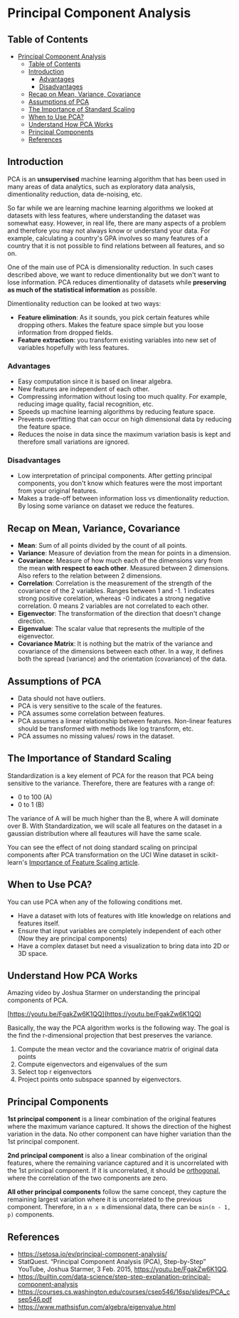 # Principal Component Analysis

## Table of Contents

- [Principal Component Analysis](#principal-component-analysis)
  - [Table of Contents](#table-of-contents)
  - [Introduction](#introduction)
    - [Advantages](#advantages)
    - [Disadvantages](#disadvantages)
  - [Recap on Mean, Variance, Covariance](#recap-on-mean-variance-covariance)
  - [Assumptions of PCA](#assumptions-of-pca)
  - [The Importance of Standard Scaling](#the-importance-of-standard-scaling)
  - [When to Use PCA?](#when-to-use-pca)
  - [Understand How PCA Works](#understand-how-pca-works)
  - [Principal Components](#principal-components)
  - [References](#references)

## Introduction

PCA is an **unsupervised** machine learning algorithm that has been used in many areas of data analytics, such as exploratory data analysis, dimentionality reduction, data de-noising, etc.

So far while we are learning machine learning algorithms we looked at datasets with less features, where understanding the dataset was somewhat easy. However, in real life, there are many aspects of a problem and therefore you may not always know or understand your data. For example, calculating a country's GPA involves so many features of a country that it is not possible to find relations between all features, and so on.

One of the main use of PCA is dimensionality reduction. In such cases described above, we want to reduce dimentionality but we don't want to lose information. PCA reduces dimentionality of datasets while **preserving as much of the statistical information** as possible.

Dimentionality reduction can be looked at two ways:

* **Feature elimination**: As it sounds, you pick certain features while dropping others. Makes the feature space simple but you loose information from dropped fields.
* **Feature extraction**: you transform existing variables into new set of variables hopefully with less features.
<!-- brief mean and variance definition, how they are important -->

### Advantages 

- Easy computation since it is based on linear algebra.
- New features are independent of each other.
- Compressing information without losing too much quality. For example, reducing image quality, facial recognition, etc.
- Speeds up machine learning algorithms by reducing feature space.
- Prevents overfitting that can occur on high dimensional data by reducing the feature space.
- Reduces the noise in data since the maximum variation basis is kept and therefore small variations are ignored.

### Disadvantages

- Low interpretation of principal components. After getting principal components, you don't know which features were the most important from your original features.
- Makes a trade-off between information loss vs dimentionality reduction. By losing some variance on dataset we reduce the features.

## Recap on Mean, Variance, Covariance

- **Mean**: Sum of all points divided by the count of all points.
- **Variance**: Measure of deviation from the mean for points in a dimension.
- **Covariance**: Measure of how much each of the dimensions vary from the mean **with respect to each other**. Measured between 2 dimensions. Also refers to the relation between 2 dimensions.
- **Correlation**: Correlation is the measurement of the strength of the covariance of the 2 variables. Ranges between 1 and -1. 1 indicates strong positive corelation, whereas -0 indicates a strong negative correlation. 0 means 2 variables are not correlated to each other.
- **Eigenvector**: The transformation of the direction that doesn't change direction.
- **Eigenvalue**: The scalar value that represents the multiple of the eigenvector.
- **Covariance Matrix**: It is nothing but the matrix of the variance and covariance of the dimensions between each other. In a way, it defines both the spread (variance) and the orientation (covariance) of the data.

## Assumptions of PCA

- Data should not have outliers.
- PCA is very sensitive to the scale of the features.
- PCA assumes some correlation between features.
- PCA assumes a linear relationship between features. Non-linear features should be transformed with methods like log transform, etc.
- PCA assumes no missing values/ rows in the dataset.


## The Importance of Standard Scaling

Standardization is a key element of PCA for the reason that PCA being sensitive to the variance. Therefore, there are features with a range of:

- 0 to 100 (A)
- 0 to 1 (B)

The variance of A will be much higher than the B, where A will dominate over B. With Standardization, we will scale all features on the dataset in a gaussian distribution where all feautures will have the same scale.

You can see the effect of not doing standard scaling on principal components after PCA transformation on the UCI Wine dataset in scikit-learn's [Importance of Feature Scaling article](https://scikit-learn.org/stable/auto_examples/preprocessing/plot_scaling_importance.html).


## When to Use PCA?

You can use PCA when any of the following conditions met.

- Have a dataset with lots of features with litle knowledge on relations and features itself. 
- Ensure that input variables are completely independent of each other (Now they are principal components)
- Have a complex dataset but need a visualization to bring data into 2D or 3D space.
  
## Understand How PCA Works

Amazing video by Joshua Starmer on understanding the principal components of PCA.

[https://youtu.be/FgakZw6K1QQ](https://youtu.be/FgakZw6K1QQ)

Basically, the way the PCA algorithm works is the following way. The goal is the find the r-dimensional projection that best preserves the variance.

1. Compute the mean vector and the covariance matrix of original data points
2. Compute eigenvectors and eigenvalues of the sum
3. Select top r eigenvectors
4. Project points onto subspace spanned by eigenvectors.

## Principal Components

**1st principal component** is a linear combination of the original features where the maximum variance captured. It shows the direction of the highest variation in the data. No other component can have higher variation than the 1st principal component.

**2nd principal component** is also a linear combination of the original features, where the remaining variance captured and it is uncorrelated with the 1st principal component. If it is uncorrelated, it should be [orthogonal](https://en.wikipedia.org/wiki/Orthogonality), where the correlation of the two components are zero.

**All other principal components** follow the same concept, they capture the remaining largest variation where it is uncorrelated to the previous component. Therefore, in a `n x m` dimensional data, there can be `min(n - 1, p)` components.

## References

- https://setosa.io/ev/principal-component-analysis/
- StatQuest. “Principal Component Analysis (PCA), Step-by-Step” YouTube, Joshua Starmer, 3 Feb. 2015, https://youtu.be/FgakZw6K1QQ.
- https://builtin.com/data-science/step-step-explanation-principal-component-analysis
- https://courses.cs.washington.edu/courses/csep546/16sp/slides/PCA_csep546.pdf
- https://www.mathsisfun.com/algebra/eigenvalue.html
